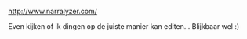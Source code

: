 http://www.narralyzer.com/

Even kijken of ik dingen op de juiste manier kan editen... 
Blijkbaar wel :)
